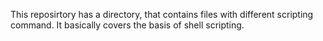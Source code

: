This reposirtory has a directory, that contains files with different scripting command. It basically covers the basis of shell scripting.
